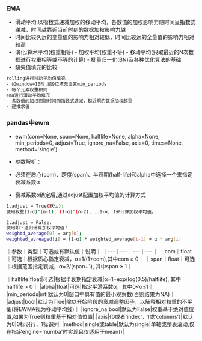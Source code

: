 ### EMA
- 滑动平均:以指数式递减加权的移动平均，各数值的加权影响力随时间呈指数式递减，时间越靠近当前时刻的数据加权影响力越
- 时间比较久远的变量值的影响力相对较低，时间比较远的全量值的影响力相对较高
- 演化:算术平均(权重相等) - 加权平均(权重不等) - 移动平均(只取最近的N次数据进行权重相等或不等的计算) - 批量归一化(BN)及各种优化算法的基础
- 缺失值填充的比较
```sh
rolling进行移动平均值填充
- 如window=10时,前9位填充设置min_periods
- 每个元素权重相同
ema进行滑动平均填充
- 各数值的加权而随时间而指数式递减，越近期的数据加权越重
- 递推求值
```
### pandas中ewm
- ewm(com=None, span=None, halflife=None, alpha=None, min_periods=0, adjust=True, ignore_na=False, axis=0, times=None, method='single')
- 参数解析：





- 必须在质心(com)、跨度(span)、半衰期(half-life)和alpha中选择一个来指定衰减系数α
- 衰减系数α确定后,通过adjust配置加权平均值的计算方式
```sh
1.adjust = True(默认):
使用权重(1-α)^(n-1), (1-α)^(n-2),...1-α, 1来计算加权平均值。

2.adjust = False:
使用如下递归计算加权平均值：
weightd_average[0] = arg[0];
weighted_avreaged[i] = (1-α) * weighted_average[i-1] + α * arg[i]
```
｜参数｜类型｜可选或有默认值｜说明｜
｜---｜---｜---｜---｜
｜com｜float｜可选｜根据质心指定衰减，α=1/(1+com),其中com ≥ 0｜
｜span｜float｜可选｜根据范围指定衰减，α=2/(span+1), 其中span ≥ 1｜



｜halflife|float|可选|根据半衰期指定衰减|α=1−exp(log(0.5)/halflife), 其中halflife > 0｜
|alpha|float|可选|指定平滑系数α，其中0<α≤1｜
|min_periods|int|默认为0|窗口中具有值的最小观察数(否则结果为NA)｜
|adjust|bool|默认为True|除以开始阶段的衰减调整因子，以解释相对权重的不平衡(将EWMA视为移动平均线)｜
|ignore_na|bool|默认为False|权重基于绝对值位置,如果为True则权重基于相对值位置|
|axis|{0或者'index'，1或‘columns’}|默认为0|0标识行，1标识列|
|method|single或table|默认为single|单轴或整表滚动,仅在指定engine='numba'时实现且仅适用于mean()|
